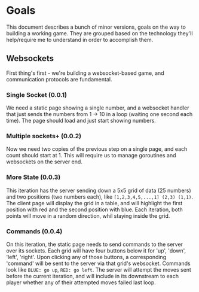 # Goals

This document describes a bunch of minor versions, goals on the way to building a
working game. They are grouped based on the technology they'll help/require me to
understand in order to accomplish them.

## Websockets

First thing's first - we're building a websocket-based game, and communication
protocols are fundamental.

### Single Socket (0.0.1)

We need a static page showing a single number, and a websocket handler that just
sends the numbers from 1 -> 10 in a loop (waiting one second each time). The page
should load and just start showing numbers.

### Multiple sockets+ (0.0.2)

Now we need two copies of the previous step on a single page, and each count
should start at 1. This will require us to manage goroutines and websockets on the
server end.

### More State (0.0.3)

This iteration has the server sending down a 5x5 grid of data (25 numbers) and two
positions (two numbers each), like `[1,2,3,4,5,...,1] (2,3) (1,1)`. The client page
will display the grid in a table, and will highlight the first position with red
and the second position with blue. Each iteration, both points will move in a random
direction, whil staying inside the grid.

### Commands (0.0.4)

On this iteration, the static page needs to send commands to the server over its
sockets. Each grid will have four buttons below it for 'up', 'down', 'left', 'right'.
Upon clicking any of those buttons, a corresponding 'command' will be sent to the
server via that grid's websocket. Commands look like `BLUE: go up`, `RED: go left`.
The server will attempt the moves sent before the current iteration, and will include
in its downstream to each player whether any of their attempted moves failed last
loop.


